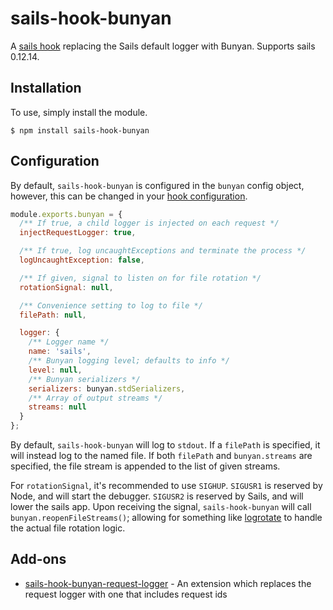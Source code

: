 # sails-hook-bunyan

A [sails hook][] replacing the Sails default logger with Bunyan. Supports sails
0.12.14.

## Installation

To use, simply install the module.

```
$ npm install sails-hook-bunyan
```

## Configuration

By default, `sails-hook-bunyan` is configured in the `bunyan` config object,
however, this can be changed in your [hook configuration][].

```JavaScript
module.exports.bunyan = {
  /** If true, a child logger is injected on each request */
  injectRequestLogger: true,

  /** If true, log uncaughtExceptions and terminate the process */
  logUncaughtException: false,

  /** If given, signal to listen on for file rotation */
  rotationSignal: null,

  /** Convenience setting to log to file */
  filePath: null,

  logger: {
    /** Logger name */
    name: 'sails',
    /** Bunyan logging level; defaults to info */
    level: null,
    /** Bunyan serializers */
    serializers: bunyan.stdSerializers,
    /** Array of output streams */
    streams: null
  }
};
```

By default, `sails-hook-bunyan` will log to `stdout`. If a `filePath` is
specified, it will instead log to the named file. If both `filePath` and
`bunyan.streams` are specified, the file stream is appended to the list of given
streams.

For `rotationSignal`, it's recommended to use `SIGHUP`. `SIGUSR1` is reserved
by Node, and will start the debugger. `SIGUSR2` is reserved by Sails, and will
lower the sails app. Upon receiving the signal, `sails-hook-bunyan` will call
`bunyan.reopenFileStreams()`; allowing for something like [logrotate][] to
handle the actual file rotation logic.

## Add-ons

- [sails-hook-bunyan-request-logger](https://github.com/JeffAshtonCT/sails-hook-bunyan-request-logger) -
An extension which replaces the request logger with one that includes request ids


 [sails hook]: http://sailsjs.org/#!/documentation/concepts/extending-sails/Hooks
 [sails-bunyan]: https://github.com/building5/sails-bunyan
 [hook configuration]: http://sailsjs.org/#!/documentation/concepts/extending-sails/Hooks/usinghooks.html?q=changing-the-way-sails-loads-an-installable-hook
 [logrotate]: http://linux.die.net/man/8/logrotate
